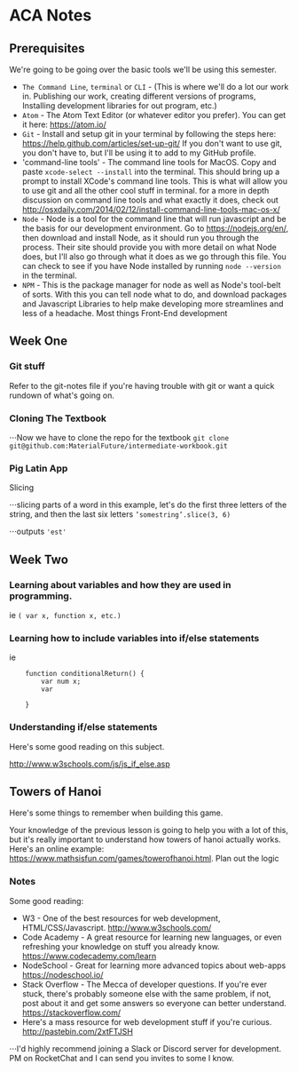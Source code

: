 # ACA Notes

## Prerequisites

We're going to be going over the basic tools we'll be using this semester.

- `The Command Line`, `terminal` or `CLI` - (This is where we'll do a lot our work in. Publishing our work, creating different versions of programs, Installing development libraries for out program, etc.)
- `Atom` - The Atom Text Editor (or whatever editor you prefer). You can get it here: <https://atom.io/>
- `Git` - Install and setup git in your terminal by following the steps here: <https://help.github.com/articles/set-up-git/> If you don't want to use git, you don't have to, but I'll be using it to add to my GitHub profile.
- 'command-line tools' - The command line tools for MacOS. Copy and paste `xcode-select --install` into the terminal. This should bring up a prompt to install XCode's command line tools. This is what will allow you to use git and all the other cool stuff in terminal. for a more in depth discussion on command line tools and what exactly it does, check out <http://osxdaily.com/2014/02/12/install-command-line-tools-mac-os-x/>
- `Node` - Node is a tool for the command line that will run javascript and be the basis for our development environment. Go to <https://nodejs.org/en/>, then download and install Node, as it should run you through the process. Their site should provide you with more detail on what Node does, but I'll also go through what it does as we go through this file. You can check to see if you have Node installed by running `node --version` in the terminal.
- `NPM` - This is the package manager for node as well as Node's tool-belt of sorts. With this you can tell node what to do, and download packages and Javascript Libraries to help make developing more streamlines and less of a headache. Most things Front-End development

## Week One

### Git stuff

Refer to the git-notes file if you're having trouble with git or want a quick rundown of what's going on.

### Cloning The Textbook

⋅⋅⋅Now we have to clone the repo for the textbook `git clone git@github.com:MaterialFuture/intermediate-workbook.git`

### Pig Latin App

Slicing

⋅⋅⋅slicing parts of a word in this example, let's do the first three letters of the string, and then the last six letters `’somestring’.slice(3, 6)`

⋅⋅⋅outputs `'est'`

## Week Two

### Learning about variables and how they are used in programming.

ie `( var x, function x, etc.)`

### Learning how to include variables into if/else statements

ie

```
    function conditionalReturn() {
        var num x;
        var

    }
```

### Understanding if/else statements

Here's some good reading on this subject.

<http://www.w3schools.com/js/js_if_else.asp>

## Towers of Hanoi

Here's some things to remember when building this game.

Your knowledge of the previous lesson is going to help you with a lot of this, but it's really important to understand how towers of hanoi actually works. Here's an online example: <https://www.mathsisfun.com/games/towerofhanoi.html>. Plan out the logic

### Notes

Some good reading:

- W3 - One of the best resources for web development, HTML/CSS/Javascript. <http://www.w3schools.com/>
- Code Academy - A great resource for learning new languages, or even refreshing your knowledge on stuff you already know. <https://www.codecademy.com/learn>
- NodeSchool - Great for learning more advanced topics about web-apps <https://nodeschool.io/>
- Stack Overflow - The Mecca of developer questions. If you're ever stuck, there's probably someone else with the same problem, if not, post about it and get some answers so everyone can better understand. <https://stackoverflow.com/>
- Here's a mass resource for web development stuff if you're curious. <http://pastebin.com/2xtFTJSH>

⋅⋅⋅I'd highly recommend joining a Slack or Discord server for development. PM on RocketChat and I can send you invites to some I know.
